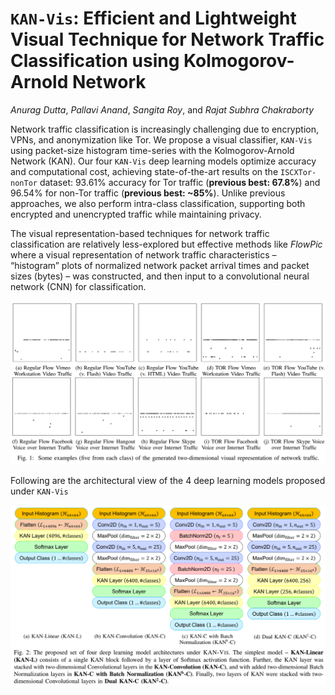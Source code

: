 # `KAN-Vis`: Efficient and Lightweight Visual Technique for Network Traffic Classification using Kolmogorov-Arnold Network

_Anurag Dutta_, _Pallavi Anand_, _Sangita Roy_, and _Rajat Subhra Chakraborty_


Network traffic classification is increasingly challenging due to encryption, VPNs, and anonymization like Tor. We propose a visual classifier, `KAN-Vis` using packet-size histogram time-series with the Kolmogorov-Arnold Network (KAN). Our four `KAN-Vis` deep learning models optimize accuracy and computational cost, achieving state-of-the-art results on the `ISCXTor-nonTor` dataset: 93.61% accuracy for Tor traffic (**previous best: 67.8%**) and 96.54% for non-Tor traffic (**previous best: ~85%**). Unlike previous approaches, we also perform intra-class classification, supporting both encrypted and unencrypted traffic while maintaining privacy.



The visual representation-based techniques for network traffic classification are relatively less-explored but effective methods like _FlowPic_ where a visual representation of network traffic characteristics – “histogram” plots of normalized network packet arrival times and packet sizes (bytes) – was constructed, and then input to a convolutional neural network (CNN) for classification. 

![Network Traffic Visualization](figs/f1.png)

Following are the architectural view of the 4 deep learning models proposed under `KAN-Vis`

![KAN-Vis Architecture](figs/f2.png)
